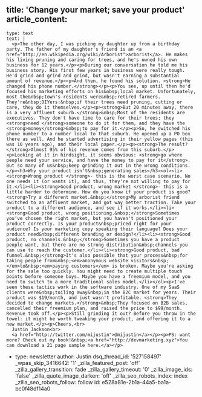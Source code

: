 title: 'Change your market; save your product'
article_content:
  -
    type: text
    text: |
      <p>The other day, I was picking my daughter up from a birthday party. The father of my daughter's friend is an <a href="http://en.wikipedia.org/wiki/Arborist">arborist</a>. He makes his living pruning and caring for trees, and he's owned his own business for 12 years.</p><p>During our conversation he told me his business story. His first few years in business were really tough. He'd grind and grind and grind, but wasn't earning a substantial amount of revenue.</p><p>And then, he found his solution. <strong>He changed his phone number.</strong></p><p>You see, up until then he'd focused his marketing efforts on his&nbsp;local market. Unfortunately, most the&nbsp;town's residents were&nbsp;retired farmers. They're&nbsp;DIYers:&nbsp;if their trees need pruning, cutting or care, they do it themselves.</p><p><strong>But 20 minutes away, there is a very affluent suburb.</strong>&nbsp;Most of the residents are executives. They don't have time to care for their trees; they <strong>need </strong>someone to do it for them, and they have the <strong>money</strong>&nbsp;to pay for it.</p><p>So, he switched his phone number to a number local to that suburb. He opened up a PO box there as well. And he started advertising in their yellow pages (this was 10 years ago), and their local paper.</p><p><strong>The result? </strong>Almost 95% of his revenue comes from this suburb.</p><p>Looking at it in hindsight, it seems obvious: <strong>go where people need your service, and have the money to pay for it</strong>. But so many of us&nbsp;keep grinding it out in the wrong conditions.</p><h3>Why your product isn't&nbsp;generating sales</h3><ol><li><strong>Wrong product </strong>- this is the worst case scenario. No one needs it (or wants it), and thus, they're not willing to pay for it.</li><li><strong>Good product, wrong market </strong>- this is a little harder to determine. How do you know if your product is good? <strong>Try a different market.&nbsp;</strong>My arborist friend switched to an affluent market, and got way better traction. Take your product to a different audience, and see if it works.</li><li><strong>Good product, wrong positioning.&nbsp;</strong>Sometimes you've chosen the right market, but you haven't positioned your product correctly. Is your product&nbsp;priced right for your audience? Is your marketing copy speaking their language? Does your product need&nbsp;different branding or design?</li><li><strong>Good product, no channels.&nbsp;</strong>Sometimes you have a product people want, but there are no strong distribution&nbsp;channels you can use to reach the customer.</li><li><strong>Good product, bad funnel.&nbsp;</strong>It's also possible that your process&nbsp;for taking people from&nbsp;<em>anonymous website visitors&nbsp;</em>to&nbsp;<em>paying customers</em> is broken. Maybe you're asking for the sale too quickly. You might need to create multiple touch points before someone buys. Maybe you have a freemium model, and you need to switch to a more traditional sales model.</li></ol><p>I've seen these tactics work in the software industry. One of my SaaS clients were&nbsp;toiling away&nbsp;in the B2C market for years. Their product was $19/month, and just wasn't profitable. <strong>They decided to change markets.</strong>&nbsp;They focused on B2B sales, cancelled their freemium plan, and raised the price to $99/month. Revenue took off.</p><p>Still grinding it out? Before you throw in the towel: it might be worth tweaking your product, and offering it to a new market.</p><p>Cheers,<br>
      Justin Jackson<br>
      <a href="http://twitter.com/mijustin">@mijustin</a></p><p>PS: want more? Check out my book!&nbsp;<a href="http://devmarketing.xyz">You can download a 21 page sample here.</a></p>
  -
    type: newsletter
author: Justin
dsq_thread_id: '527158497'
_wpas_skip_3416642: '1'
_zilla_featured_post: 'off'
_zilla_gallery_transition: fade
_zilla_gallery_timeout: '0'
_zilla_image_ids: 'false'
_zilla_quote_image_darken: 'off'
_zilla_seo_robots_index: index
_zilla_seo_robots_follow: follow
id: e528a81e-2b1a-44a5-ba1a-bc0f48df14a0
